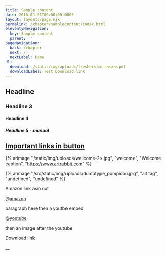 ```yaml
---
title: Sample content
date: 2016-01-01T00:00:00.000Z
layout: layouts/page.njk
permalink: /chapter/samplecontent/index.html
eleventyNavigation:
  key: Sample content
  parent: ''
pageNavigation:
  back: /chapter
  next: /
  nextLabel: Home
dl:
  download: /static/img/uploads/freshersforreview.pdf
  downloadLabel: Test Download link
---
```

## Headline

### Headline 3

#### Headline 4

##### Headline 5 - manual

## [Important links in button](https://www.artrabbit.com)

{% arimage "/static/img/uploads/wellcome-2x.jpg", "welcome", "Welcome caption", "https://www.artrabbit.com" %}

{% arimage "/src/static/img/uploads/dumbtype_pompidou.jpg", "alt tag", "undefined", "undefined" %}

Amazon link asin not

@[amazon](https://amzn.to/2CXcXEA "B072Q22S3J")

paragraph here then a youtbe embed

@[youtube](zTv_WsonBNE "Cardiacs")

then an image after the youtube

Download link

__
